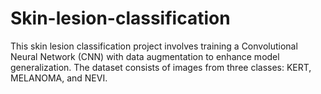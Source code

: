 # Skin-lesion-classification
This skin lesion classification project involves training a Convolutional Neural Network (CNN) with data augmentation to enhance model generalization. The dataset consists of images from three classes: KERT, MELANOMA, and NEVI. 
